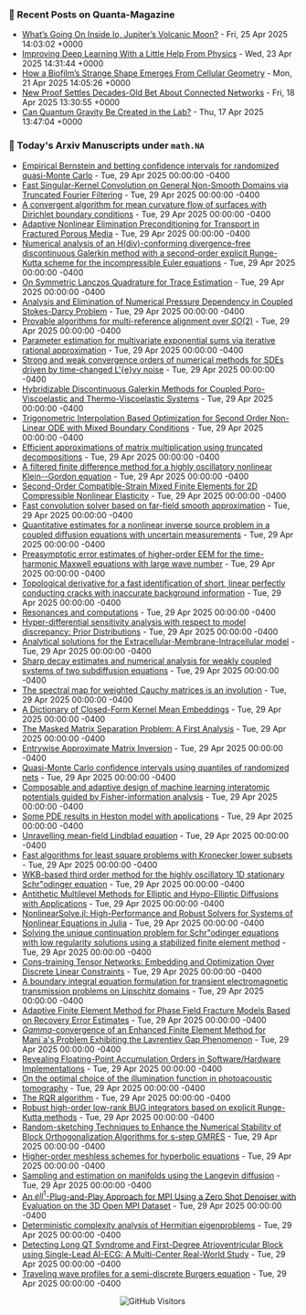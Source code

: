 ### 📝 Recent Posts on Quanta-Magazine
<!-- quanta starts -->
* <a href="https://www.quantamagazine.org/whats-going-on-inside-io-jupiters-volcanic-moon-20250425/">What’s Going On Inside Io, Jupiter’s Volcanic Moon?</a> - Fri, 25 Apr 2025 14:03:02 +0000
* <a href="https://www.quantamagazine.org/improving-deep-learning-with-a-little-help-from-physics-20250423/">Improving Deep Learning With a Little Help From Physics</a> - Wed, 23 Apr 2025 14:31:44 +0000
* <a href="https://www.quantamagazine.org/how-a-biofilms-strange-shape-emerges-from-cellular-geometry-20250421/">How a Biofilm’s Strange Shape Emerges From Cellular Geometry</a> - Mon, 21 Apr 2025 14:05:26 +0000
* <a href="https://www.quantamagazine.org/new-proof-settles-decades-old-bet-about-connected-networks-20250418/">New Proof Settles Decades-Old Bet About Connected Networks</a> - Fri, 18 Apr 2025 13:30:55 +0000
* <a href="https://www.quantamagazine.org/can-quantum-gravity-be-created-in-the-lab-20250417/">Can Quantum Gravity Be Created in the Lab?</a> - Thu, 17 Apr 2025 13:47:04 +0000
<!-- quanta ends -->


### 📝 Today's Arxiv Manuscripts under ``math.NA``
<!-- arxiv-math-na starts -->
* <a href="https://arxiv.org/abs/2504.18677">Empirical Bernstein and betting confidence intervals for randomized quasi-Monte Carlo</a> - Tue, 29 Apr 2025 00:00:00 -0400
* <a href="https://arxiv.org/abs/2504.18699">Fast Singular-Kernel Convolution on General Non-Smooth Domains via Truncated Fourier Filtering</a> - Tue, 29 Apr 2025 00:00:00 -0400
* <a href="https://arxiv.org/abs/2504.18734">A convergent algorithm for mean curvature flow of surfaces with Dirichlet boundary conditions</a> - Tue, 29 Apr 2025 00:00:00 -0400
* <a href="https://arxiv.org/abs/2504.18900">Adaptive Nonlinear Elimination Preconditioning for Transport in Fractured Porous Media</a> - Tue, 29 Apr 2025 00:00:00 -0400
* <a href="https://arxiv.org/abs/2504.18903">Numerical analysis of an H(div)-conforming divergence-free discontinuous Galerkin method with a second-order explicit Runge-Kutta scheme for the incompressible Euler equations</a> - Tue, 29 Apr 2025 00:00:00 -0400
* <a href="https://arxiv.org/abs/2504.18913">On Symmetric Lanczos Quadrature for Trace Estimation</a> - Tue, 29 Apr 2025 00:00:00 -0400
* <a href="https://arxiv.org/abs/2504.19116">Analysis and Elimination of Numerical Pressure Dependency in Coupled Stokes-Darcy Problem</a> - Tue, 29 Apr 2025 00:00:00 -0400
* <a href="https://arxiv.org/abs/2504.19140">Provable algorithms for multi-reference alignment over $SO(2)$</a> - Tue, 29 Apr 2025 00:00:00 -0400
* <a href="https://arxiv.org/abs/2504.19157">Parameter estimation for multivariate exponential sums via iterative rational approximation</a> - Tue, 29 Apr 2025 00:00:00 -0400
* <a href="https://arxiv.org/abs/2504.19192">Strong and weak convergence orders of numerical methods for SDEs driven by time-changed L'{e}vy noise</a> - Tue, 29 Apr 2025 00:00:00 -0400
* <a href="https://arxiv.org/abs/2504.19250">Hybridizable Discontinuous Galerkin Methods for Coupled Poro-Viscoelastic and Thermo-Viscoelastic Systems</a> - Tue, 29 Apr 2025 00:00:00 -0400
* <a href="https://arxiv.org/abs/2504.19280">Trigonometric Interpolation Based Optimization for Second Order Non-Linear ODE with Mixed Boundary Conditions</a> - Tue, 29 Apr 2025 00:00:00 -0400
* <a href="https://arxiv.org/abs/2504.19308">Efficient approximations of matrix multiplication using truncated decompositions</a> - Tue, 29 Apr 2025 00:00:00 -0400
* <a href="https://arxiv.org/abs/2504.19359">A filtered finite difference method for a highly oscillatory nonlinear Klein--Gordon equation</a> - Tue, 29 Apr 2025 00:00:00 -0400
* <a href="https://arxiv.org/abs/2504.19376">Second-Order Compatible-Strain Mixed Finite Elements for 2D Compressible Nonlinear Elasticity</a> - Tue, 29 Apr 2025 00:00:00 -0400
* <a href="https://arxiv.org/abs/2504.19410">Fast convolution solver based on far-field smooth approximation</a> - Tue, 29 Apr 2025 00:00:00 -0400
* <a href="https://arxiv.org/abs/2504.19421">Quantitative estimates for a nonlinear inverse source problem in a coupled diffusion equations with uncertain measurements</a> - Tue, 29 Apr 2025 00:00:00 -0400
* <a href="https://arxiv.org/abs/2504.19481">Preasymptotic error estimates of higher-order EEM for the time-harmonic Maxwell equations with large wave number</a> - Tue, 29 Apr 2025 00:00:00 -0400
* <a href="https://arxiv.org/abs/2504.19485">Topological derivative for a fast identification of short, linear perfectly conducting cracks with inaccurate background information</a> - Tue, 29 Apr 2025 00:00:00 -0400
* <a href="https://arxiv.org/abs/2504.19647">Resonances and computations</a> - Tue, 29 Apr 2025 00:00:00 -0400
* <a href="https://arxiv.org/abs/2504.19812">Hyper-differential sensitivity analysis with respect to model discrepancy: Prior Distributions</a> - Tue, 29 Apr 2025 00:00:00 -0400
* <a href="https://arxiv.org/abs/2504.19960">Analytical solutions for the Extracellular-Membrane-Intracellular model</a> - Tue, 29 Apr 2025 00:00:00 -0400
* <a href="https://arxiv.org/abs/2504.18295">Sharp decay estimates and numerical analysis for weakly coupled systems of two subdiffusion equations</a> - Tue, 29 Apr 2025 00:00:00 -0400
* <a href="https://arxiv.org/abs/2504.18707">The spectral map for weighted Cauchy matrices is an involution</a> - Tue, 29 Apr 2025 00:00:00 -0400
* <a href="https://arxiv.org/abs/2504.18830">A Dictionary of Closed-Form Kernel Mean Embeddings</a> - Tue, 29 Apr 2025 00:00:00 -0400
* <a href="https://arxiv.org/abs/2504.19025">The Masked Matrix Separation Problem: A First Analysis</a> - Tue, 29 Apr 2025 00:00:00 -0400
* <a href="https://arxiv.org/abs/2504.19054">Entrywise Approximate Matrix Inversion</a> - Tue, 29 Apr 2025 00:00:00 -0400
* <a href="https://arxiv.org/abs/2504.19138">Quasi-Monte Carlo confidence intervals using quantiles of randomized nets</a> - Tue, 29 Apr 2025 00:00:00 -0400
* <a href="https://arxiv.org/abs/2504.19372">Composable and adaptive design of machine learning interatomic potentials guided by Fisher-information analysis</a> - Tue, 29 Apr 2025 00:00:00 -0400
* <a href="https://arxiv.org/abs/2504.19859">Some PDE results in Heston model with applications</a> - Tue, 29 Apr 2025 00:00:00 -0400
* <a href="https://arxiv.org/abs/2504.19928">Unravelling mean-field Lindblad equation</a> - Tue, 29 Apr 2025 00:00:00 -0400
* <a href="https://arxiv.org/abs/2209.05662">Fast algorithms for least square problems with Kronecker lower subsets</a> - Tue, 29 Apr 2025 00:00:00 -0400
* <a href="https://arxiv.org/abs/2402.18406">WKB-based third order method for the highly oscillatory 1D stationary Schr"odinger equation</a> - Tue, 29 Apr 2025 00:00:00 -0400
* <a href="https://arxiv.org/abs/2403.13489">Antithetic Multilevel Methods for Elliptic and Hypo-Elliptic Diffusions with Applications</a> - Tue, 29 Apr 2025 00:00:00 -0400
* <a href="https://arxiv.org/abs/2403.16341">NonlinearSolve.jl: High-Performance and Robust Solvers for Systems of Nonlinear Equations in Julia</a> - Tue, 29 Apr 2025 00:00:00 -0400
* <a href="https://arxiv.org/abs/2403.16914">Solving the unique continuation problem for Schr"odinger equations with low regularity solutions using a stabilized finite element method</a> - Tue, 29 Apr 2025 00:00:00 -0400
* <a href="https://arxiv.org/abs/2405.09005">Cons-training Tensor Networks: Embedding and Optimization Over Discrete Linear Constraints</a> - Tue, 29 Apr 2025 00:00:00 -0400
* <a href="https://arxiv.org/abs/2407.05823">A boundary integral equation formulation for transient electromagnetic transmission problems on Lipschitz domains</a> - Tue, 29 Apr 2025 00:00:00 -0400
* <a href="https://arxiv.org/abs/2410.01177">Adaptive Finite Element Method for Phase Field Fracture Models Based on Recovery Error Estimates</a> - Tue, 29 Apr 2025 00:00:00 -0400
* <a href="https://arxiv.org/abs/2410.06434">$Gamma$-convergence of an Enhanced Finite Element Method for Mani`a's Problem Exhibiting the Lavrentiev Gap Phenomenon</a> - Tue, 29 Apr 2025 00:00:00 -0400
* <a href="https://arxiv.org/abs/2411.00442">Revealing Floating-Point Accumulation Orders in Software/Hardware Implementations</a> - Tue, 29 Apr 2025 00:00:00 -0400
* <a href="https://arxiv.org/abs/2411.06609">On the optimal choice of the illumination function in photoacoustic tomography</a> - Tue, 29 Apr 2025 00:00:00 -0400
* <a href="https://arxiv.org/abs/2411.17671">The RQR algorithm</a> - Tue, 29 Apr 2025 00:00:00 -0400
* <a href="https://arxiv.org/abs/2502.07040">Robust high-order low-rank BUG integrators based on explicit Runge-Kutta methods</a> - Tue, 29 Apr 2025 00:00:00 -0400
* <a href="https://arxiv.org/abs/2503.16717">Random-sketching Techniques to Enhance the Numerical Stability of Block Orthogonalization Algorithms for s-step GMRES</a> - Tue, 29 Apr 2025 00:00:00 -0400
* <a href="https://arxiv.org/abs/2504.05942">Higher-order meshless schemes for hyperbolic equations</a> - Tue, 29 Apr 2025 00:00:00 -0400
* <a href="https://arxiv.org/abs/2312.14882">Sampling and estimation on manifolds using the Langevin diffusion</a> - Tue, 29 Apr 2025 00:00:00 -0400
* <a href="https://arxiv.org/abs/2401.00275">An $ell^1$-Plug-and-Play Approach for MPI Using a Zero Shot Denoiser with Evaluation on the 3D Open MPI Dataset</a> - Tue, 29 Apr 2025 00:00:00 -0400
* <a href="https://arxiv.org/abs/2410.21550">Deterministic complexity analysis of Hermitian eigenproblems</a> - Tue, 29 Apr 2025 00:00:00 -0400
* <a href="https://arxiv.org/abs/2502.17499">Detecting Long QT Syndrome and First-Degree Atrioventricular Block using Single-Lead AI-ECG: A Multi-Center Real-World Study</a> - Tue, 29 Apr 2025 00:00:00 -0400
* <a href="https://arxiv.org/abs/2504.12171">Traveling wave profiles for a semi-discrete Burgers equation</a> - Tue, 29 Apr 2025 00:00:00 -0400
<!-- arxiv-math-na ends -->

<div align="center">
  
![GitHub Visitors](https://api.visitorbadge.io/api/visitors?path=https%3A%2F%2Fgithub.com%2Flowrank&label=profile%20views&labelColor=%231e1e2e&countColor=%23cba6f7)



</div>

